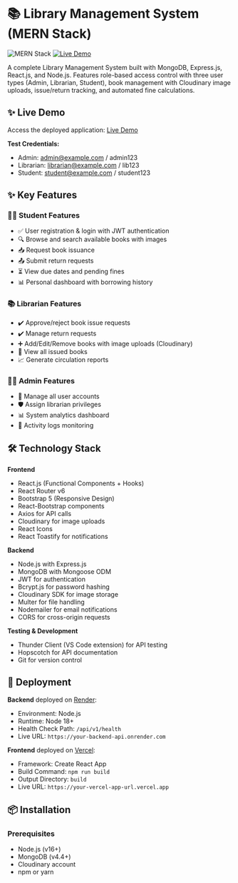 # 📚 Library Management System (MERN Stack)

![MERN Stack](https://img.shields.io/badge/MERN-Full%20Stack-blue)
[![Live Demo](https://img.shields.io/badge/Live-Demo-brightgreen)](https://library-management-app-karan.vercel.app/)

A complete Library Management System built with MongoDB, Express.js, React.js, and Node.js. Features role-based access control with three user types (Admin, Librarian, Student), book management with Cloudinary image uploads, issue/return tracking, and automated fine calculations.

## ✨ Live Demo

Access the deployed application: [Live Demo](https://library-management-app-karan.vercel.app/)

**Test Credentials:**
- Admin: admin@example.com / admin123
- Librarian: librarian@example.com / lib123
- Student: student@example.com / student123

## ✨ Key Features

### 👨‍🎓 Student Features
- ✅ User registration & login with JWT authentication
- 🔍 Browse and search available books with images
- 📥 Request book issuance
- 📤 Submit return requests
- ⏳ View due dates and pending fines
- 📊 Personal dashboard with borrowing history

### 📚 Librarian Features
- ✔️ Approve/reject book issue requests
- ✔️ Manage return requests
- ➕ Add/Edit/Remove books with image uploads (Cloudinary)
- 👀 View all issued books
- 📈 Generate circulation reports

### 👨‍💼 Admin Features
- 👥 Manage all user accounts
- 🛡️ Assign librarian privileges
- 📊 System analytics dashboard
- 📜 Activity logs monitoring

## 🛠️ Technology Stack

**Frontend**
- React.js (Functional Components + Hooks)
- React Router v6
- Bootstrap 5 (Responsive Design)
- React-Bootstrap components
- Axios for API calls
- Cloudinary for image uploads
- React Icons
- React Toastify for notifications

**Backend**
- Node.js with Express.js
- MongoDB with Mongoose ODM
- JWT for authentication
- Bcrypt.js for password hashing
- Cloudinary SDK for image storage
- Multer for file handling
- Nodemailer for email notifications
- CORS for cross-origin requests

**Testing & Development**
- Thunder Client (VS Code extension) for API testing
- Hopscotch for API documentation
- Git for version control

## 🚀 Deployment

**Backend** deployed on [Render](https://render.com):
- Environment: Node.js
- Runtime: Node 18+
- Health Check Path: `/api/v1/health`
- Live URL: `https://your-backend-api.onrender.com`

**Frontend** deployed on [Vercel](https://vercel.com):
- Framework: Create React App
- Build Command: `npm run build`
- Output Directory: `build`
- Live URL: `https://your-vercel-app-url.vercel.app`

## 📦 Installation

### Prerequisites
- Node.js (v16+)
- MongoDB (v4.4+)
- Cloudinary account
- npm or yarn

